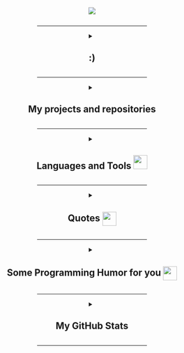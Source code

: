 <!DOCTYPE html>

<div align = "center">
  <h1>
  <img src="https://readme-typing-svg.demolab.com?font=Handjet&size=120&duration=3800&pause=850&vCenter=true&width=570&height=100&lines=%22Hello+World!%22+;I+am+Omanshu" />
  </h1>
</div>

<div align = "center">
  <hr size = "5" width = "50%">
</div>

<div align = "center">
  <details>
  
  <summary>
  <h2 align = "center">
  :)
  </h2>
  </summary>

  <b>
    Currently reading📖 <code>Dracula</code> by <code>Bram Stoker</code>!
  </b>
  
  <p align="left">
  <img src="https://img.shields.io/github/followers/Omanshu209?label=follow&logo=github&style=flat-square" />
  <img src="https://komarev.com/ghpvc/?username=omanshu209&label=Profile%20views&color=0e75b6&style=flat-square" alt="omanshu209" />
  </p>
  
  <img src = "https://github.com/Omanshu209/Omanshu209/assets/114089324/063a08f4-7203-4457-b9f1-1a86af7e3bc7" />

  <pre>
Hello there! I'm a programming enthusiast with a keen interest in game development, app development, and machine learning. My journey into the world of programming started at a young age, and I've since honed my skills in various technologies and languages.
  </pre>
  
  </details>
</div>

<div align = "center">
  <hr size = "5" width = "50%">
</div>

<div align = "center">
  <details>
  
  <summary>
  <h2 align = "center">
  My projects and repositories
  </h2>
  </summary>
  
  <img align="center" alt="coding" width="450" src="https://media.tenor.com/FpaDM99g9BUAAAAC/courage-the-cowardly-dog-coding.gif">
  
  <p>
  <strong>All of my <code>projects</code> are available at </strong><a href="https://www.github.com/Omanshu209">Github</a>
  </p>

  <h3 align = "center">
  Top Repositories (Projects)
  </h3>
  
  <a href="https://github.com/Omanshu209/Highway-Heist">
  <img align="center" style="margin:0.5rem" src="https://github-readme-stats.vercel.app/api/pin/?username=Omanshu209&repo=Highway-Heist&theme=gruvbox_light"
  href="https://github.com/Omanshu209/Highway-Heist" />
  </a>
  
  <a href="https://github.com/Omanshu209/PokeVinci-AI">
  <img align="center" style="margin:0.5rem" src="https://github-readme-stats.vercel.app/api/pin/?username=Omanshu209&repo=PokeVinci-AI&theme=gruvbox_light" />
  </a>
  
  <a href="https://github.com/Omanshu209/PyDuino-Bot-IoT">
  <img align="center" style="margin:0.5rem" src="https://github-readme-stats.vercel.app/api/pin/?username=Omanshu209&repo=PyDuino-Bot-IoT&theme=gruvbox_light" />
  </a>
  
  <a href="https://github.com/Omanshu209/Diagnosify-ML">
  <img align="center" style="margin:0.5rem" src="https://github-readme-stats.vercel.app/api/pin/?username=Omanshu209&repo=Diagnosify-ML&theme=gruvbox_light" />
  </a>
  
  <a href="https://github.com/Omanshu209/ExploreWiki">
  <img align="center" style="margin:0.5rem" src="https://github-readme-stats.vercel.app/api/pin/?username=Omanshu209&repo=ExploreWiki&theme=gruvbox_light" />
  </a>
  
  <a href="https://github.com/Omanshu209/Disney-Character-Classifier">
  <img align="center" style="margin:0.5rem" src="https://github-readme-stats.vercel.app/api/pin/?username=Omanshu209&repo=Disney-Character-Classifier&theme=gruvbox_light" />
  </a>
  
  <a href="https://github.com/Omanshu209/CNN-Classifier-Hub">
  <img align="center" style="margin:0.5rem" src="https://github-readme-stats.vercel.app/api/pin/?username=Omanshu209&repo=CNN-Classifier-Hub&theme=gruvbox_light" />
  </a>
  
  <a href="https://github.com/Omanshu209/ANN-Classifier-Hub">
  <img align="center" style="margin:0.5rem" src="https://github-readme-stats.vercel.app/api/pin/?username=Omanshu209&repo=ANN-Classifier-Hub&theme=gruvbox_light" />
  </a>
  
  </details>
</div>

<div align = "center">
  <hr size = "5" width = "50%">
</div>

<div align = "center">
  <details>
  
  <summary>
  <h2 align="center">
  Languages and Tools  <img src = "https://raw.githubusercontent.com/rahulbanerjee26/githubProfileReadmeGenerator/main/gifs/code.gif" width = 32px height=32px>
  </h2>
  </summary>
  
  <p align="center">
  
  <a href="https://www.python.org" target="_blank" rel="noreferrer">
  <img src="https://raw.githubusercontent.com/devicons/devicon/master/icons/python/python-original.svg" alt="python" width="40" height="40"/>
  </a>
  
  <a href="https://www.w3schools.com/cpp/" target="_blank" rel="noreferrer">
  <img src="https://raw.githubusercontent.com/devicons/devicon/master/icons/cplusplus/cplusplus-original.svg" alt="cplusplus" width="40" height="40"/>
  </a>
  
  <a href="https://scikit-learn.org/" target="_blank" rel="noreferrer">
  <img src="https://upload.wikimedia.org/wikipedia/commons/0/05/Scikit_learn_logo_small.svg" alt="scikit_learn" width="40" height="40"/>
  </a>

  <a href="https://pytorch.org/" target="_blank" rel="noreferrer">
  <img src="https://www.vectorlogo.zone/logos/pytorch/pytorch-icon.svg" alt="pytorch" width="40" height="40"/>
  </a>
  
  <a href="https://developer.android.com" target="_blank" rel="noreferrer">
  <img src="https://raw.githubusercontent.com/devicons/devicon/master/icons/android/android-original-wordmark.svg" alt="android" width="40" height="40"/>
  </a>
  
  <a href="https://www.arduino.cc/" target="_blank" rel="noreferrer">
  <img src="https://cdn.worldvectorlogo.com/logos/arduino-1.svg" alt="arduino" width="40" height="40"/>
  </a>
  
  <a href="https://www.java.com" target="_blank" rel="noreferrer">
  <img src="https://raw.githubusercontent.com/devicons/devicon/master/icons/java/java-original.svg" alt="java" width="40" height="40"/>
  </a>

  <a href="https://www.w3schools.com/cs/" target="_blank" rel="noreferrer">
  <img src="https://raw.githubusercontent.com/devicons/devicon/master/icons/csharp/csharp-original.svg" alt="csharp" width="40" height="40"/>
  </a>
  
  <a href="https://www.w3.org/html/" target="_blank" rel="noreferrer">
  <img src="https://raw.githubusercontent.com/devicons/devicon/master/icons/html5/html5-original-wordmark.svg" alt="html5" width="40" height="40"/>
  </a>
  
  <a href="https://git-scm.com/" target="_blank" rel="noreferrer">
  <img src="https://www.vectorlogo.zone/logos/git-scm/git-scm-icon.svg" alt="git" width="40" height="40"/>
  </a>
  
  <a href="" target="_blank" rel="noreferrer">
  <img src="https://github.com/Omanshu209/Omanshu209/assets/114089324/995229e2-244b-457f-968d-bcbe8277498e" alt="pygame" width="70" height="40"/>
  </a>
  
  <a href="" target="_blank" rel="noreferrer">
  <img src="https://github.com/Omanshu209/Omanshu209/assets/114089324/44238eb5-3725-417b-b91b-e41b1fec2c46" alt="kivy" width="40" height="40"/>
  </a>
  
  <a href="" target="_blank" rel="noreferrer">
  <img src="https://github.com/Omanshu209/Omanshu209/assets/114089324/59239534-bbee-4bb0-bdf4-927b2a1d2690" alt="kivyMD" width="40" height="40"/>
  </a>
  
  <a href="" target="_blank" rel="noreferrer">
  <img src="https://github.com/Omanshu209/Omanshu209/assets/114089324/b683cfea-5250-4792-bbfa-611d2e17dab3" alt="jupyter-notebook" width="40" height="40"/>
  </a>
  
  </p>

  <p>
  <img align="center" src="https://github-readme-stats.vercel.app/api/top-langs?username=omanshu209&show_icons=true&theme=radical&locale=en&langs_count=12&layout=donut-vertical" alt="omanshu209" />
  </p>
  
  <pre>
When it comes to game development, I enjoy using Pygame in Python to bring my ideas to life. I've created several projects, experimenting with different game mechanics and graphics. Additionally, I'm well-versed in app development using Kivy and KivyMD, allowing me to design and build interactive and visually appealing applications.
  </pre>
  
  </details>
</div>

<div align = "center">
  <hr size = "5" width = "50%">
</div>

<div align = "center">
  <details>
  
  <summary>
  <h2>
  Quotes <img align ='center' src='https://media2.giphy.com/media/UQDSBzfyiBKvgFcSTw/giphy.gif?cid=ecf05e47p3cd513axbek3f56ti3jzizq8hincw20jauyyfyw&rid=giphy.gif' width = '32px' height= '32px'>
  </h2>
  </summary>
  
  <img src = "https://quotes-github-readme.vercel.app/api?type=horizontal&theme=tokyonight" />
  
  <pre>
I also have a fascination with machine learning and its applications. While my experience in this field is still growing, I've dabbled with PyTorch and scikit-learn in Python to explore the fundamentals of machine learning algorithms and their potential uses.
  </pre>
  
  </details>
</div>

<div align = "center">
  <hr size = "5" width = "50%">
</div>

<div align = "center">
  <details>
  
  <summary>
  <h2>
  Some Programming Humor for you <img align ='center' src='https://media2.giphy.com/media/UQDSBzfyiBKvgFcSTw/giphy.gif?cid=ecf05e47p3cd513axbek3f56ti3jzizq8hincw20jauyyfyw&rid=giphy.gif' width = '32px' height= '32px'>
  </h2>
  </summary>
  
  <img src = "https://readme-jokes.vercel.app/api?theme=default" />
  
  <pre>
Beyond Python, I have experience in C++ and Java, allowing me to broaden my horizons and tackle different types of programming challenges.
  </pre>
  
  </details>
</div>

<div align = "center">
  <hr size = "5" width = "50%">
</div>

<div align = "center">
  <details>
  
  <summary>
  <h2 align = "center">
  My GitHub Stats
  </h2>
  </summary>
  
  <p>&nbsp;
  <img align="center" src="https://github-readme-stats.vercel.app/api?username=omanshu209&show_icons=true&theme=dracula&locale=en&rank_icon=github&include_all_commits=true" alt="omanshu209" />
  </p>
  
  <a href="http://www.github.com/Omanshu209">
  <img src="https://github-readme-streak-stats.herokuapp.com/?user=Omanshu209&stroke=ffffff&background=1c1917&ring=0891b2&fire=0891b2&currStreakNum=ffffff&currStreakLabel=0891b2&sideNums=ffffff&sideLabels=ffffff&dates=ffffff&hide_border=true" />
  </a>

  <a href="http://www.github.com/Omanshu209">
  <img src="https://github-profile-trophy.vercel.app/?username=omanshu209&theme=radical&no-frame=false&no-bg=true&margin-w=4" />
  </a>
  
  <pre>
Moreover, I've ventured into the world of robotics using micro-controllers(µC) such as Arduino and ESP32, enabling me to combine software and hardware to create exciting projects.
  </pre>
  
  </details>
</div>

<div align = "center">
  <hr size = "5" width = "50%">
</div>

</html>
